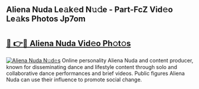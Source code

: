 ## Aliena Nuda Le𝚊k𝚎d N𝚞𝚍e - Part-FcZ Vid𝚎o Le𝚊ks Photos Jp7om

# <h2><a href="http://fbbdhx.evod.top/?m=Aliena+Nuda">🔗 👉🔴 Aliena Nuda Vid𝚎o Ph𝚘t𝚘s</a></h2>

[![Aliena Nuda N𝚞d𝚎s](https://i.imgur.com/8V9OHl7.gif)](http://fbbdhx.evod.top/?m=Aliena+Nuda)
Online personality Aliena Nuda and content producer, known for disseminating dance and lifestyle content through solo and collaborative dance performances and brief videos. Public figures Aliena Nuda can use their influence to promote social change. 
